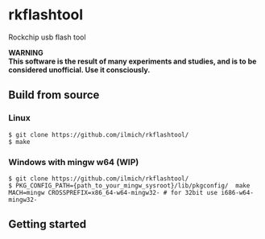 # rkflashtool
Rockchip usb flash tool

**WARNING**  
**This software is the result of many experiments and studies, and is to be considered unofficial. Use it consciously.**

## Build from source
### Linux
```
$ git clone https://github.com/ilmich/rkflashtool/
$ make
```
### Windows with mingw w64 (WIP)
```
$ git clone https://github.com/ilmich/rkflashtool/
$ PKG_CONFIG_PATH={path_to_your_mingw_sysroot}/lib/pkgconfig/  make MACH=mingw CROSSPREFIX=x86_64-w64-mingw32- # for 32bit use i686-w64-mingw32-
```

## Getting started

##
